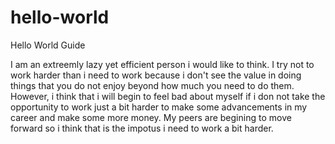 # hello-world
Hello World Guide

I am an extreemly lazy yet efficient person i would like to think. I try not to work harder than  i need to work because i don't see the value in doing things that you do not enjoy beyond how much you need to do them. However, i think that i will begin to feel bad about myself if i don not take the opportunity to work just a bit harder to make some advancements in my career and make some more money. My peers are begining to move forward so i think that is the impotus i need to work a bit harder.
